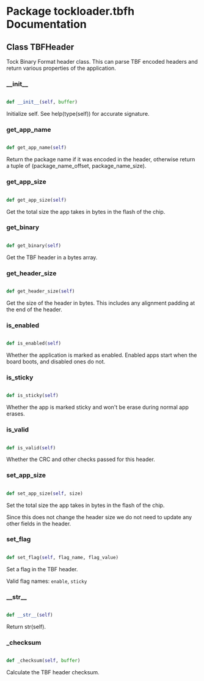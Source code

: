 # Package tockloader.tbfh Documentation

## Class TBFHeader
Tock Binary Format header class. This can parse TBF encoded headers and
return various properties of the application.
### \_\_init\_\_
```py

def __init__(self, buffer)

```



Initialize self.  See help(type(self)) for accurate signature.


### get\_app\_name
```py

def get_app_name(self)

```



Return the package name if it was encoded in the header, otherwise
return a tuple of (package_name_offset, package_name_size).


### get\_app\_size
```py

def get_app_size(self)

```



Get the total size the app takes in bytes in the flash of the chip.


### get\_binary
```py

def get_binary(self)

```



Get the TBF header in a bytes array.


### get\_header\_size
```py

def get_header_size(self)

```



Get the size of the header in bytes. This includes any alignment
padding at the end of the header.


### is\_enabled
```py

def is_enabled(self)

```



Whether the application is marked as enabled. Enabled apps start when
the board boots, and disabled ones do not.


### is\_sticky
```py

def is_sticky(self)

```



Whether the app is marked sticky and won't be erase during normal app
erases.


### is\_valid
```py

def is_valid(self)

```



Whether the CRC and other checks passed for this header.


### set\_app\_size
```py

def set_app_size(self, size)

```



Set the total size the app takes in bytes in the flash of the chip.

Since this does not change the header size we do not need to update
any other fields in the header.


### set\_flag
```py

def set_flag(self, flag_name, flag_value)

```



Set a flag in the TBF header.

Valid flag names: `enable`, `sticky`


### \_\_str\_\_
```py

def __str__(self)

```



Return str(self).


### \_checksum
```py

def _checksum(self, buffer)

```



Calculate the TBF header checksum.



